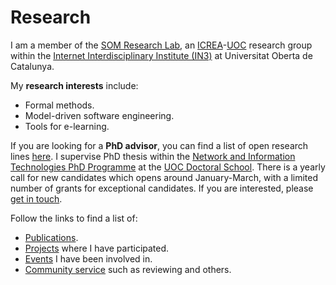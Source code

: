 # Research

I am a member of the [SOM Research Lab](https://som-research.uoc.edu), an [ICREA](https://www.icrea.cat)-[UOC](https://www.uoc.edu) research group within the [Internet Interdisciplinary Institute (IN3)](https://in3.uoc.edu) at Universitat Oberta de Catalunya.

My **research interests** include:
- Formal methods.
- Model-driven software engineering.
- Tools for e-learning.

If you are looking for a **PhD advisor**, you can find a list of open research lines [here](https://www.uoc.edu/portal/en/escola-doctorat/linies-recerca/linies-nit/software-engineering/index.html). I supervise PhD thesis within the [Network and Information Technologies PhD Programme](http://studies.uoc.edu/web/estudia/en/doctoral-programmes/technologies-information-networks/presentation) at the [UOC Doctoral School](https://www.uoc.edu/portal/en/escola-doctorat/index.html). There is a yearly call for new candidates which opens around January-March, with a limited number of grants for exceptional candidates. If you are interested, please [get in touch](https://robertclariso.github.io).  

Follow the links to find a list of:
- [Publications](https://robertclariso.github.io/html/en/publications).
- [Projects](https://robertclariso.github.io/html/en/projects) where I have participated.
- [Events](https://robertclariso.github.io/html/en/events) I have been involved in.
- [Community service](https://robertclariso.github.io/html/en/event) such as reviewing and others.


